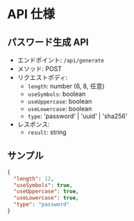 # API 仕様

## パスワード生成 API

- エンドポイント: `/api/generate`
- メソッド: POST
- リクエストボディ:
  - `length`: number (6, 8, 任意)
  - `useSymbols`: boolean
  - `useUppercase`: boolean
  - `useLowercase`: boolean
  - `type`: 'password' | 'uuid' | 'sha256'
- レスポンス:
  - `result`: string

## サンプル

```json
{
  "length": 12,
  "useSymbols": true,
  "useUppercase": true,
  "useLowercase": true,
  "type": "password"
}
```
